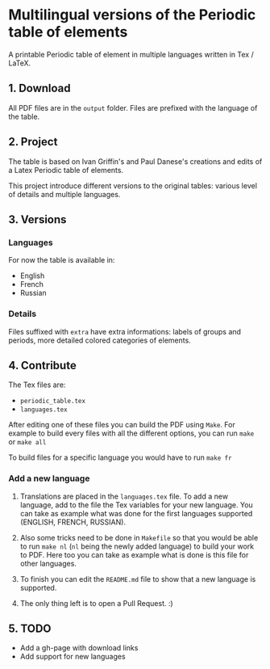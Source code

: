 # Multilingual versions of the Periodic table of elements
A printable Periodic table of element in multiple languages written in Tex / LaTeX.

## 1. Download
All PDF files are in the ```output``` folder.
Files are prefixed with the language of the table.


## 2. Project
The table is based on Ivan Griffin's and Paul Danese's creations and edits of a Latex Periodic table of elements.

This project introduce different versions to the original tables: various level of details and multiple languages.


## 3. Versions

### Languages
For now the table is available in:
- English
- French
- Russian

### Details
Files suffixed with ```extra``` have extra informations: labels of groups and periods, more detailed colored categories of elements.


## 4. Contribute
The Tex files are:
- ```periodic_table.tex```
- ```languages.tex```

After editing one of these files you can build the PDF using ```Make```.
For example to build every files with all the different options, you can run ```make``` or ```make all```

To build files for a specific language you would have to run ```make fr```


### Add a new language
1. Translations are placed in the ```languages.tex``` file. To add a new language, add to the file the Tex variables for your new language. You can take as example what was done for the first languages supported (ENGLISH, FRENCH, RUSSIAN).

2. Also some tricks need to be done in ```Makefile``` so that you would be able to run ```make nl``` (```nl``` being the newly added language) to build your work to PDF. Here too you can take as example what is done is this file for other languages.

3. To finish you can edit the ```README.md``` file to show that a new language is supported.

4. The only thing left is to open a Pull Request. :)


## 5. TODO
- Add a gh-page with download links
- Add support for new languages

